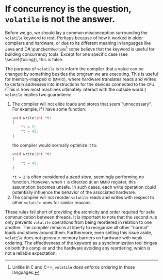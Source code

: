 # If concurrency is the question, `volatile` is not the answer.

Before we go, we should lay a common misconception surrounding the `volatile` keyword to rest.
Perhaps because of how it worked in older compilers and hardware,
or due to its different meaning in languages like Java and C#,\punckern<small>footnote</small>[^a]
some believe that the keyword is useful for building concurrency tools.
Except for one specific case (see \secref{fusing}<!--FIXME-->), this is false.

The purpose of `volatile` is to inform the compiler that a value can be changed by something besides the program we are executing.
This is useful for memory-mapped <small>IO</small> (<small>MMIO</small>),
where hardware translates reads and writes to certain addresses into instructions for the devices connected to the <small>CPU</small>.
(This is how most machines ultimately interact with the outside world.)
`volatile` implies two guarantees:
1. The compiler will not elide loads and stores that seem "unnecessary". For example, if I have some function:
    ```cpp
    void write(int *t)
    {
        *t = 2;
        *t = 42;
    }
    ```
    the compiler would normally optimize it to:
    ```cpp
    void write(int *t)
    {
        *t = 42;
    }
    ```
    `*t = 2` is often considered a *dead store*,
    seemingly performing no function.
    However, when `t` is directed at an <small>MMIO</small> register,
    this assumption becomes unsafe.
    In such cases, each write operation could potentially influence the behavior of the associated hardware.
2. The compiler will not reorder `volatile` reads and writes with respect to other `volatile` ones for similar reasons.

These rules fall short of providing the atomicity and order required for safe communication between threads.
It is important to note that the second rule only prevents `volatile` operations from being reordered in relation to one another.
The compiler remains at liberty to reorganize all other "normal" loads and stores around them.
Furthermore, even setting this issue aside,
`volatile` does not generate memory barriers on hardware with weak ordering.
The effectiveness of the keyword as a synchronization tool hinges on both the compiler and the hardware avoiding any reordering,
which is not a reliable expectation.

[^a]: Unlike in C and C++,
`volatile` *does* enforce ordering in those languages.
